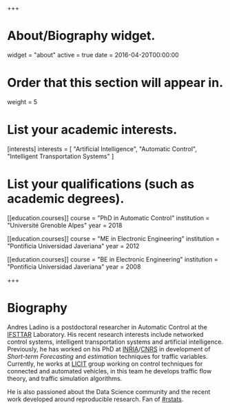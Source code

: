 +++
# About/Biography widget.
widget = "about"
active = true
date = 2016-04-20T00:00:00

# Order that this section will appear in.
weight = 5

# List your academic interests.
[interests]
  interests = [
    "Artificial Intelligence",
    "Automatic Control",
    "Intelligent Transportation Systems"
  ]

# List your qualifications (such as academic degrees).
[[education.courses]]
  course = "PhD in Automatic Control"
  institution = "Université Grenoble Alpes"
  year = 2018

[[education.courses]]
  course = "ME in Electronic Engineering"
  institution = "Pontificia Universidad Javeriana"
  year = 2012

[[education.courses]]
  course = "BE in Electronic Engineering"
  institution = "Pontificia Universidad Javeriana"
  year = 2008
 
+++

# Biography

Andres Ladino is a postdoctoral researcher in Automatic Control at the [IFSTTAR](http://www.ifsttar.fr/en/welcome/) Laboratory. His recent research interests include networked control systems, intelligent transportation systems and artificial intelligence. Previously, he has worked on his PhD at [INRIA](http://www.inria.fr)/[CNRS](http://www.cnrs.fr) in development of *Short-term Forecasting* and *estimation* techniques for traffic variables. Currently, he works at [LICIT](http://www.licit.ifsttar.fr) group working on control techniques for connected and automated vehicles, in this team he develops traffic flow theory, and traffic simulation algorithms.

He is also passioned about the Data Science community and the recent work developed around reproducible research. Fan of [#rstats](https://twitter.com/search?q=%23rstats&src=typd). 
